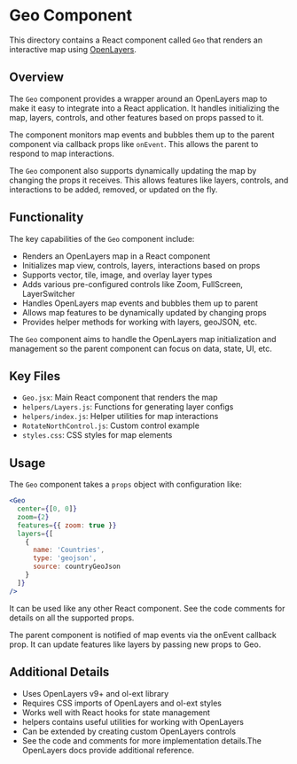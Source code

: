 # Geo Component

This directory contains a React component called `Geo` that renders an interactive map using [OpenLayers](https://openlayers.org/).

## Overview

The `Geo` component provides a wrapper around an OpenLayers map to make it easy to integrate into a React application. It handles initializing the map, layers, controls, and other features based on props passed to it. 

The component monitors map events and bubbles them up to the parent component via callback props like `onEvent`. This allows the parent to respond to map interactions.

The `Geo` component also supports dynamically updating the map by changing the props it receives. This allows features like layers, controls, and interactions to be added, removed, or updated on the fly.

## Functionality

The key capabilities of the `Geo` component include:

- Renders an OpenLayers map in a React component
- Initializes map view, controls, layers, interactions based on props
- Supports vector, tile, image, and overlay layer types
- Adds various pre-configured controls like Zoom, FullScreen, LayerSwitcher
- Handles OpenLayers map events and bubbles them up to parent 
- Allows map features to be dynamically updated by changing props
- Provides helper methods for working with layers, geoJSON, etc.

The `Geo` component aims to handle the OpenLayers map initialization and management so the parent component can focus on data, state, UI, etc.

## Key Files

- `Geo.jsx`: Main React component that renders the map 
- `helpers/Layers.js`: Functions for generating layer configs
- `helpers/index.js`: Helper utilities for map interactions
- `RotateNorthControl.js`: Custom control example
- `styles.css`: CSS styles for map elements

## Usage

The `Geo` component takes a `props` object with configuration like:

```jsx
<Geo
  center={[0, 0]}
  zoom={2}
  features={{ zoom: true }}
  layers={[ 
    {
      name: 'Countries',
      type: 'geojson',
      source: countryGeoJson
    }
  ]}
/>
```

It can be used like any other React component. See the code comments for details on all the supported props.

The parent component is notified of map events via the onEvent callback prop. It can update features like layers by passing new props to Geo.

## Additional Details
- Uses OpenLayers v9+ and ol-ext library
- Requires CSS imports of OpenLayers and ol-ext styles
- Works well with React hooks for state management
- helpers contains useful utilities for working with OpenLayers
- Can be extended by creating custom OpenLayers controls
- See the code and comments for more implementation details.The OpenLayers docs provide additional reference.